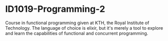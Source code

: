 # ID1019-Programming-2
Course in functional programming given at KTH, the Royal Institute of Technology. The language of choice is elixir, but it's merely a tool to explore
and learn the capabilities of functional and concurrent programming.

